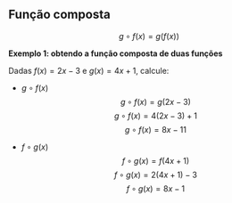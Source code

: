 ## Função composta

$$g \circ f(x) = g(f(x))$$

**Exemplo 1: obtendo a função composta de duas funções**

Dadas $f(x) = 2x - 3$ e $g(x) = 4x + 1$, calcule:

- $g \circ f(x)$
$$g \circ f(x) = g(2x-3)$$
$$g \circ f(x) = 4(2x-3) + 1$$
$$g \circ f(x) = 8x-11$$

- $f \circ g(x)$
$$f \circ g(x) = f(4x+1)$$
$$f \circ g(x) = 2(4x+1) - 3$$
$$f \circ g(x) = 8x-1$$
